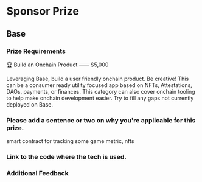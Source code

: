 # Sponsor Prize 

## Base

### Prize Requirements

🏆 Build an Onchain Product ⸺ $5,000

Leveraging Base, build a user friendly onchain product. Be creative!
This can be a consumer ready utility focused app based on NFTs, Attestations, DAOs, payments, or finances.
This category can also cover onchain tooling to help make onchain development easier.
Try to fill any gaps not currently deployed on Base.

### Please add a sentence or two on why you're applicable for this prize.
smart contract for tracking some game metric, nfts

### Link to the code where the tech is used.

### Additional Feedback
